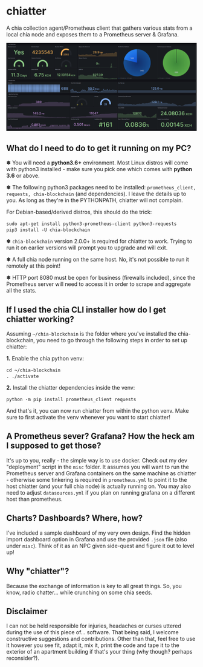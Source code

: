 # chiatter
A chia collection agent/Prometheus client that gathers various stats from a local chia node and exposes them to a Prometheus server & Grafana.

![grafana_dashboard](chiatter_grafana.png)

## What do I need to do to get it running on my PC?

**❄** You will need a **python3.6+** environment. Most Linux distros will come with python3 installed - make sure you pick one which comes with **python 3.6** or above.

**❄** The following python3 packages need to be installed: `prometheus_client, requests, chia-blockchain` (and dependencies). I leave the details up to you. As long as they're in the PYTHONPATH, chiatter will not complain.

For Debian-based/derived distros, this should do the trick:
```
sudo apt-get install python3-prometheus-client python3-requests
pip3 install -U chia-blockchain
```

**❄** `chia-blockchain` version 2.0.0+ is required for chiatter to work. Trying to run it on earlier versions will prompt you to upgrade and will exit.

**❄** A full chia node running on the same host. No, it's not possible to run it remotely at this point!

**❄** HTTP port 8080 must be open for business (firewalls included), since the Prometheus server will need to access it in order to scrape and aggregate all the stats.

## If I used the chia CLI installer how do I get chiatter working?

Assuming `~/chia-blockchain` is the folder where you've installed the chia-blockchain, you need to go through the following steps in order to set up chiatter:

**1.** Enable the chia python venv:

```
cd ~/chia-blockchain
. ./activate
```

**2.** Install the chiatter dependencies inside the venv:

```
python -m pip install prometheus_client requests
```

And that's it, you can now run chiatter from within the python venv. Make sure to first activate the venv whenever you want to start chiatter!

## A Prometheus sever? Grafana? How the heck am I supposed to get those?

It's up to you, really - the simple way is to use docker. Check out my dev "deployment" script in the `misc` folder. It assumes you will want to run the Prometheus server and Grafana containers on the same machine as chiatter - otherwise some tinkering is required in `prometheus.yml` to point it to the host chiatter (and your full chia node) is actually running on. You may also need to adjust `datasources.yml` if you plan on running grafana on a different host than prometheus.

## Charts? Dashboards? Where, how?

I've included a sample dashboard of my very own design. Find the hidden import dashboard option in Grafana and use the provided `.json` file (also under `misc`). Think of it as an NPC given side-quest and figure it out to level up!

## Why "chiatter"?

Because the exchange of information is key to all great things. So, you know, radio chatter... while crunching on some chia seeds.

## Disclaimer

I can not be held responsible for injuries, headaches or curses uttered during the use of this piece of... software. That being said, I welcome constructive suggestions and contributions. Other than that, feel free to use it however you see fit, adapt it, mix it, print the code and tape it to the exterior of an apartment building if that's your thing (why though? perhaps reconsider?).

